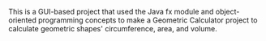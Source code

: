 This is a GUI-based project that used the Java fx module and object-oriented programming concepts to make a Geometric Calculator project to calculate
geometric shapes' circumference, area, and volume.
